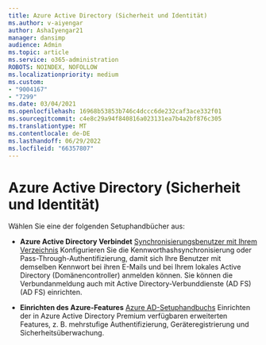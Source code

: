 ```yaml
---
title: Azure Active Directory (Sicherheit und Identität)
ms.author: v-aiyengar
author: AshaIyengar21
manager: dansimp
audience: Admin
ms.topic: article
ms.service: o365-administration
ROBOTS: NOINDEX, NOFOLLOW
ms.localizationpriority: medium
ms.custom:
- "9004167"
- "7299"
ms.date: 03/04/2021
ms.openlocfilehash: 16968b53853b746c4dccc6de232caf3ace332f01
ms.sourcegitcommit: c4e8c29a94f840816a023131ea7b4a2bf876c305
ms.translationtype: MT
ms.contentlocale: de-DE
ms.lasthandoff: 06/29/2022
ms.locfileid: "66357807"
---
```

# <a name="azure-active-directory-security-and-identity"></a>Azure Active Directory (Sicherheit und Identität)

Wählen Sie eine der folgenden Setuphandbücher aus:

- **Azure Active Directory Verbindet** [Synchronisierungsbenutzer mit Ihrem Verzeichnis](https://go.microsoft.com/fwlink/?linkid=2071310) Konfigurieren Sie die Kennworthashsynchronisierung oder Pass-Through-Authentifizierung, damit sich Ihre Benutzer mit demselben Kennwort bei ihren E-Mails und bei Ihrem lokales Active Directory (Domänencontroller) anmelden können. Sie können die Verbundanmeldung auch mit Active Directory-Verbunddienste (AD FS) (AD FS) einrichten.

- **Einrichten des Azure-Features** [Azure AD-Setuphandbuchs](https://go.microsoft.com/fwlink/?linkid=2134390) Einrichten der in Azure Active Directory Premium verfügbaren erweiterten Features, z. B. mehrstufige Authentifizierung, Geräteregistrierung und Sicherheitsüberwachung.
